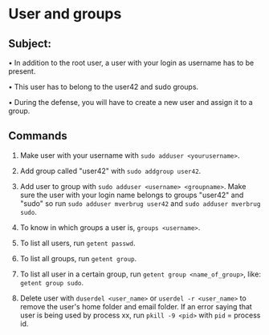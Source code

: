 # User and groups

## Subject:
• In addition to the root user, a user with your login as username has to be present. 

• This user has to belong to the user42 and sudo groups.

• During the defense, you will have to create a new user and assign it to a group.

## Commands
1. Make user with your username with `sudo adduser <yourusername>`.
2. Add group called "user42" with `sudo addgroup user42`.
3. Add user to group with `sudo adduser <username> <groupname>`. Make sure the user with your login name belongs to groups "user42" and "sudo" so run
`sudo adduser mverbrug user42` and `sudo adduser mverbrug sudo`.
4. To know in which groups a user is, `groups <username>`.
5. To list all users, run `getent passwd`.
6. To list all groups, run `getent group`.
7. To list all user in a certain group, run `getent group <name_of_group>`, like: `getent group sudo`.

8. Delete user with `duserdel <user_name>` or `userdel -r <user_name>` to remove the user's home folder and email folder. If an error saying that user is being used by process xx, run `pkill -9 <pid>` with `pid` = process id.
